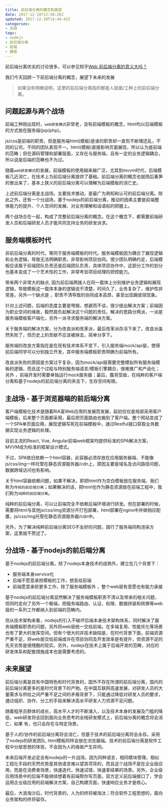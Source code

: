 ```yaml
---
title: 前后端分离的概念和展望
date: 2017-12-10T13:58:26Z
updated: 2017-12-10T14:44:43Z
categories:
- 总结
tags:
- nodejs
- 前后端分离
- 前端
- 模板
---
```


前后端分离优劣的讨论很多，可以参见知乎[Web 前后端分离的意义大吗？](https://www.zhihu.com/question/28207685) 

我们今天回顾一下前后端分离的概念，展望下未来的发展

> 如果没有明确说明，这里的前后端分离指的都是人层面/工种上的前后端分离。


## 问题起源与两个战场

前端工种刚出现时，`web研发模式`非常老，没有前端模板的概念，html均以后端模板的方式放在服务端(jsp/php)。

js/css是前端的职责，但是服务端html(模板)是谁的职责却一直剪不断理还乱，不同的公司，不同的团队表现不一。html(模板)直接影响页面展现，所以认为是前端的范畴；但在源码管理和部署层面，又存在与服务端，且有一定的业务逻辑耦合，所以说是后端的范畴也不为过。

随着`web研发模式`的发展，前端模板的使用越来越广泛，尤其到mvvm时代，后端模板几近消亡，在技术上为前后端分离提供了基础。前后端分离的概念也就雨后春笋的冒出来了，基本上狭义的前后端分离可以理解为后端模板的消亡史。

上述前后端分离是主战场，主要技术推动，是最广为熟知和认可的前后端分离。除此之外，还有一个分战场，基于nodejs的前后端分离，推动的因素主要是前端整体能力的提升、个人空间的发展、对业务理解和话语权的把握上。

两个战场合在一起，构成了完整前后端分离的概念。在这个概念下，都需要前端研发人员和后端研发人员才能共同支持业务的研发诉求。


## 服务端模板时代

非前后端分离的时代，等同于服务端模板的时代。服务端模板因为耦合了展现逻辑和业务逻辑，导致无法明确职责，非常影响项目协同。很少团队明确约定，后端模板应该属于前端团队负责还是后端团队负责，具体项目协作中，这部分工作的划分也基本变成了一个艺术性的工作，非常考验项目经理的把控能力。

带来两个非常大的缺点,  因为前后端两拨人在同一载体上分别维护业务逻辑和展现逻辑，导致模板这一载体本身的逻辑说不清楚，时间久了，业务复杂了，维护性非常差。另外一个缺点是 ，职责不清导致的协同成本高昂，甚至出现踢皮球现象。

针对上述问题，后端的态度主要是甩锅，想避而不谈，很少提出解决方案；前端因为职业空间的缘故，毅然肩负起解决这个问题的责任。解决的思路分两派，一派是服务端模板客户端化，另外一派寻求服务端的解决方案。

关于服务端的解决方案，分为改良派和改革派，最后改革派存活下来了。改良派虽然失败了，但历史上的贡献不应该被抹去，简单分享下。

服务端的改良方案指在是在现有技术体系不变下，引入服务端mock/api层，使得前后端同学可以分别独立开发，其中服务端模板职责明确为前端所有。

改良派失败的原因是方案过于复杂，因为mock/api层需要完整模拟所有服务端模板的逻辑，而且这个过程与特别服务端语言/模板引擎耦合，很难推广和产品化；另外 ，前端开发时需要单独运行mock服务器；最后，腹背受敌，在纯粹的客户端分离和基于nodejs的前后端分离的夹击下，生存空间有限。


## 主战场 - 基于浏览器端的前后端分离 

客户端模板化技术是随着RIA富Web应用的发展而发展，起初仅仅是局部采用客户端模板，后来整个页面都采用，最后把页面路由也搬到了客户端。整个网站变成了一个SPA单页面应用，展现逻辑写死在前端模板中，通过Restful接口获取业务数据实现业务逻辑的处理。

目前主流的React, Vue, Angular前端web框架均提供标准的SPA解决方案，MVVM成为标准的框架设计模式。

不过，SPA依旧依赖一个html容器，此容器必须存放在应用服务器端，不能像js/css/img一样托管在静态资源服务器/cdn上，原因主要是域名及访问路径问题，数据跨域访问也有影响。

关于html容器依赖问题，如果不解决，即把html作为空白模板放在服务端，我们称为`传统的前后端分离`；如果解决的话，把html也作为静态资源放在前端工程中，我们称为`纯粹的前后端分离`。

纯粹的前后端分离，可以让前端完全不依赖后端环境进行研发。但在部署的时候，需要将html与其他js/css/img资源分开打包部署，html部署在nginx中并做相应配置，js/css/img托管在静态资源服务器/cdn中。

另外，为了解决纯粹前后端分离SEO不友好的问题，践行了服务端同构渲染方案，这里就不赘述了。

## 分战场 - 基于nodejs的前后端分离

基于nodejs的前后端分离，除了nodejs本身技术的成熟外，建立在几个背景下：

* 服务端本身service化
* 后端不愿意承担模板的工作，想丢给前端
* 前端愿意承担更多工作，除了服务端模板外 ，整个web层有意愿也有能力承接

基于nodejs的前后端分离显然解决了服务端模板职责不清以及带来的相关问题，但同时走向了另外一个极端，把服务端路由、认证、权限、数据拼装和转换等web层的一系列工作都纳入到前端的范畴内。

但从技术架构来看，nodejs的引入不破坏后端本身技术架构体系，同时解决了服务端模板职责的问题，另外将web层统一交给前端，在多端复用、性能优化等场景也有了更大的发挥空间。但有个很大的非技术缺陷是，在时代背景下面，前端资源严重不足，将web层交给前端或许在项目协同及开发效率是有提升，但资源不足的先天劣势是很残酷的现实。另外，nodejs在技术上属于后端开发的范畴，对应的研发体系和配套措施成本也是需要考虑的。


## 未来展望

前后端分离是具有中国特色和时代背景的，国外不存在所谓的前后端分离，国内的前后端分离更多的是时代背景下的产物。在中国互联网高速发展，对研发人员的大量需求与供给之间严重不足之间的矛盾背景下，只能通过降低对研发人员的要求，通过组织、协作、分工的手段来解决高水平研发人力资源不足问题。

随着程序员群体的成长，高水平人才的不断涌入，以及技术本身的发展及门槛的降低，web研发将会回到面向业务思考的全栈研发模式上，前后端分离的概念将会消亡，如果 有，也只会存在与特定场景。

基于人的/协作的前后端分离将会消亡，但基于技术的前后端分离将会永存。采用了nodejs的研发团队, html模板同样会放在浏览器端。技术的前后端分离是软件工程中分层思想的体现，不会因为人的缘故产生异同。

未来后端开发必定会有nodejs的一片战场，因为同种语言，相同模块管理，相似工程化手段的天然优势是其他语言难以望其项背的，而且这个战场不是在企业级应用，而是在消费者场景，快速迭代，快速试错，快速拿结果的场景。另外，企业级应用场景中的后端不能继续想着有前端帮你写页面，双方定义前后端接口了，学会运用企业级应用的前端解决方案，自己构建页面，快速响应业务才是核心。

最后，大浪淘沙后，时代背景的，人为的终将被淘汰；符合软件工程思想的，面向业务架构的终将留存。